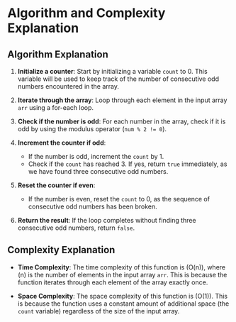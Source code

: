 # Algorithm and Complexity Explanation

## Algorithm Explanation

1. **Initialize a counter**: Start by initializing a variable `count` to 0. This variable will be used to keep track of the number of consecutive odd numbers encountered in the array.

2. **Iterate through the array**: Loop through each element in the input array `arr` using a for-each loop.

3. **Check if the number is odd**: For each number in the array, check if it is odd by using the modulus operator (`num % 2 != 0`).

4. **Increment the counter if odd**:
   - If the number is odd, increment the `count` by 1.
   - Check if the `count` has reached 3. If yes, return `true` immediately, as we have found three consecutive odd numbers.

5. **Reset the counter if even**:
   - If the number is even, reset the `count` to 0, as the sequence of consecutive odd numbers has been broken.

6. **Return the result**: If the loop completes without finding three consecutive odd numbers, return `false`.

## Complexity Explanation

- **Time Complexity**: The time complexity of this function is \(O(n)\), where \(n\) is the number of elements in the input array `arr`. This is because the function iterates through each element of the array exactly once.

- **Space Complexity**: The space complexity of this function is \(O(1)\). This is because the function uses a constant amount of additional space (the `count` variable) regardless of the size of the input array.
